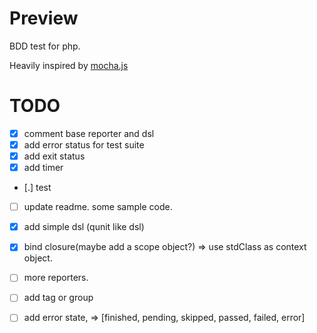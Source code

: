 # Preview

BDD test for php.

Heavily inspired by [mocha.js](http://visionmedia.github.io/mocha/)

# TODO
- [x] comment base reporter and dsl
- [x] add error status for test suite
- [x] add exit status
- [x] add timer
- [.] test
- [ ] update readme. some sample code.
- [x] add simple dsl (qunit like dsl)
- [x] bind closure(maybe add a scope object?) => use stdClass as context object.
- [ ] more reporters.
- [ ] add tag or group
- [ ] add error state, => [finished, pending, skipped, passed, failed, error]


